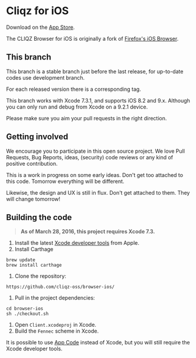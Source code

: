 Cliqz for iOS 
===============

Download on the [App Store](https://itunes.apple.com/de/app/cliqz-browser/id1065837334?mt=8).

The CLIQZ Browser for iOS is originally a fork of [Firefox's iOS Browser](https://github.com/mozilla/firefox-ios).

This branch
-----------

This branch is a stable branch just before the last release, for up-to-date codes use development branch.

For each released version there is a corresponding tag.

This branch works with Xcode 7.3.1, and supports iOS 8.2 and 9.x. Although you can only run and debug from Xcode on a 9.2.1 device.

Please make sure you aim your pull requests in the right direction.

Getting involved
----------------

We encourage you to participate in this open source project. We love Pull Requests, Bug Reports, ideas, (security) code reviews or any kind of positive contribution.

This is a work in progress on some early ideas.  Don't get too attached to this code. Tomorrow everything will be different.

Likewise, the design and UX is still in flux. Don't get attached to them. They will change tomorrow!

Building the code
-----------------

> __As of March 28, 2016, this project requires Xcode 7.3.__

1. Install the latest [Xcode developer tools](https://developer.apple.com/xcode/downloads/) from Apple.
1. Install Carthage

  ```shell
  brew update
  brew install carthage
  ```

1. Clone the repository:

  ```shell
  https://github.com/cliqz-oss/browser-ios/
  ```

1. Pull in the project dependencies:

  ```shell
  cd browser-ios
  sh ./checkout.sh
  ```

1. Open `Client.xcodeproj` in Xcode.
1. Build the `Fennec` scheme in Xcode.

It is possible to use [App Code](https://www.jetbrains.com/objc/download/) instead of Xcode, but you will still require the Xcode developer tools.
